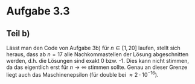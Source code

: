 # Aufgabe 3.3
## Teil b)

Lässt man den Code von Aufgabe 3b) für $n \in [1, 20]$ laufen, stellt sich heraus, dass ab $n = 17$ alle Nachkommastellen der Lösung abgeschnitten werden, d.h. die Lösungen sind exakt 0 bzw. -1. Dies kann nicht stimmen, da das eigentlich erst für $n \rightarrow \infty$ stimmen sollte. Genau an dieser Grenze liegt auch das Maschinenepsilon (für double bei $\approx 2 \cdot 10^{-16}$).